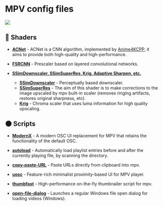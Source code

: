 # MPV config files

<img src="https://raw.githubusercontent.com/cyl0/ModernX/main/preview.png"/>

## 🦇 Shaders

- **[ACNet](https://github.com/TianZerL/ACNetGLSL/releases/tag/v1.0.0)** - ACNet is a CNN algorithm, implemented by [Anime4KCPP](https://github.com/TianZerL/Anime4KCPP), it aims to provide both high-quality and high-performance.

- **[FSRCNN](https://github.com/igv/FSRCNN-TensorFlow/releases)** - Prescaler based on layered convolutional networks.
    
-   **[SSimDownscaler, SSimSuperRes, Krig, Adaptive Sharpen, etc.](https://gist.github.com/igv)**
    
    -   **[SSimDownscaler](https://gist.github.com/igv/36508af3ffc84410fe39761d6969be10)** - Perceptually based downscaler.
    -   **[SSimSuperRes](https://gist.github.com/igv/2364ffa6e81540f29cb7ab4c9bc05b6b)** - The aim of this shader is to make corrections to the image upscaled by mpv built-in scaler (removes ringing artifacts, restores original sharpness, etc).
    -   **[Krig](https://gist.github.com/igv/a015fc885d5c22e6891820ad89555637)** - Chroma scaler that uses luma information for high quality upscaling.

## 🌑 Scripts

- **[ModernX](https://github.com/cyl0/ModernX)** - A modern OSC UI replacement for MPV that retains the functionality of the default OSC.

- **[autoload](https://github.com/mpv-player/mpv/blob/master/TOOLS/lua/autoload.lua)** - Automatically load playlist entries before and after the currently playing file, by scanning the directory.

- **[copy-paste-URL](https://github.com/yassin-l/copy-paste-url)** - Paste URLs directly from clipboard into mpv.

- **[uosc](https://github.com/tomasklaen/uosc)** - Feature-rich minimalist proximity-based UI for MPV player.

- **[thumbfast](https://github.com/po5/thumbfast)** - High-performance on-the-fly thumbnailer script for mpv.

- **[open-file-dialog](https://github.com/rossy/mpv-open-file-dialog)** - Launches a regular Windows file open dialog for loading videos (Windows).
